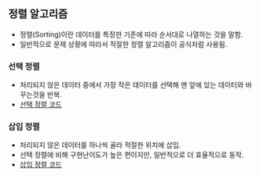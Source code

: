 ## 정렬 알고리즘

- 정렬(Sorting)이란 데이터를 특정한 기준에 따라 순서대로 나열하는 것을 말함.
- 일반적으로 문제 상황에 따라서 적잘한 정렬 알고리즘이 공식처럼 사용됨.

### 선택 정렬
- 처리되지 않은 데이터 중에서 가장 작은 데이터를 선택해 맨 앞에 있는 데이터와 바꾸는것을 반복.
- [선택 정렬 코드](./SelectionSort.java)  

### 삽입 정렬 
- 처리되지 않은 데이터를 하나씩 골라 적절한 위치에 삽입.
- 선택 정렬에 비해 구현난이도가 높은 편이지만, 일반적으로 더 효율적으로 동작.
- [삽입 정렬 코드](./InsertionSort.java)  